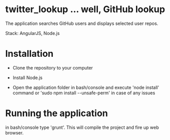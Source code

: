 twitter_lookup ... well, GitHub lookup
======================================

The application searches GitHub users and displays selected user repos.

Stack: AngularJS, Node.js

# Installation

- Clone the repository to your computer

- Install Node.js

- Open the application folder in bash/console and execute 'node install' command or 'sudo npm install --unsafe-perm' in case of any issues

# Running the application

in bash/console type 'grunt'. This will compile the project and fire up web browser.
